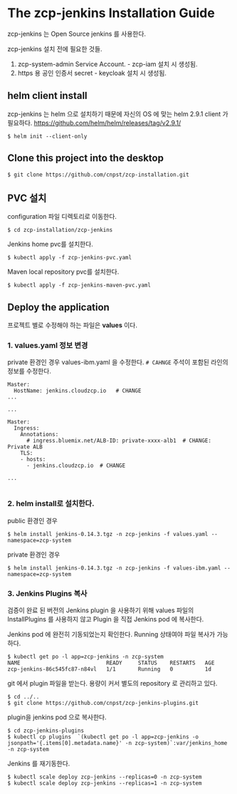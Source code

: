 # The zcp-jenkins Installation Guide

zcp-jenkins 는 Open Source jenkins 를 사용한다.

zcp-jenkins 설치 전에 필요한 것들.

1. zcp-system-admin Service Account. - zcp-iam 설치 시 생성됨.
2. https 용 공인 인증서 secret - keycloak 설치 시 생성됨.

## helm client install
zcp-jenkins 는 helm 으로 설치하기 때문에 자신의 OS 에 맞는 helm 2.9.1 client 가 필요하다. 
<https://github.com/helm/helm/releases/tag/v2.9.1/>
```
$ helm init --client-only
``` 

## Clone this project into the desktop
```
$ git clone https://github.com/cnpst/zcp-installation.git
```

## PVC 설치
configuration 파일 디렉토리로 이동한다.

```
$ cd zcp-installation/zcp-jenkins
```

Jenkins home pvc를 설치한다.
```
$ kubectl apply -f zcp-jenkins-pvc.yaml
```

Maven local repository pvc를 설치한다.
```
$ kubectl apply -f zcp-jenkins-maven-pvc.yaml
```

## Deploy the application
프로젝트 별로 수정해야 하는 파일은 **values** 이다.


### 1. values.yaml 정보 변경
private 환경인 경우 values-ibm.yaml 을 수정한다.
`# CAHNGE` 주석이 포함된 라인의 정보를 수정한다.
```
Master:
  HostName: jenkins.cloudzcp.io   # CHANGE
...

...

Master:
  Ingress:
    Annotations:
      # ingress.bluemix.net/ALB-ID: private-xxxx-alb1  # CHANGE: Private ALB
    TLS:
    - hosts:
      - jenkins.cloudzcp.io  # CHANGE
    
...


```

### 2. helm install로 설치한다.
public 환경인 경우
```
$ helm install jenkins-0.14.3.tgz -n zcp-jenkins -f values.yaml --namespace=zcp-system 
```

private 환경인 경우
```
$ helm install jenkins-0.14.3.tgz -n zcp-jenkins -f values-ibm.yaml --namespace=zcp-system 
```

### 3. Jenkins Plugins 복사
검증이 완료 된 버전의 Jenkins plugin 을 사용하기 위해 values 파일의 InstallPlugins 를 사용하지 않고 Plugin 을 직접 Jenkins pod 에 복사한다.

Jenkins pod 에 완전히 기동되었는지 확인한다. Running 상태여야 파일 복사가 가능하다.
```
$ kubectl get po -l app=zcp-jenkins -n zcp-system
NAME                           READY     STATUS    RESTARTS   AGE
zcp-jenkins-86c545fc87-n84vl   1/1       Running   0          1d
```

git 에서 plugin 파일을 받는다. 용량이 커서 별도의 repository 로 관리하고 있다.
```
$ cd ../..
$ git clone https://github.com/cnpst/zcp-jenkins-plugins.git
```

plugin을 jenkins pod 으로 복사한다.
```
$ cd zcp-jenkins-plugins
$ kubectl cp plugins  `(kubectl get po -l app=zcp-jenkins -o jsonpath='{.items[0].metadata.name}' -n zcp-system)`:var/jenkins_home -n zcp-system
```

Jenkins 를 재기동한다.
```
$ kubectl scale deploy zcp-jenkins --replicas=0 -n zcp-system
$ kubectl scale deploy zcp-jenkins --replicas=1 -n zcp-system
```
